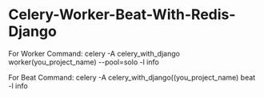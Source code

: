 # Celery-Worker-Beat-With-Redis-Django

For Worker Command: celery -A celery_with_django worker(you_project_name) --pool=solo -l info

For Beat Command: celery -A celery_with_django((you_project_name) beat -l info

